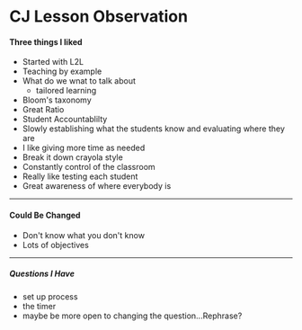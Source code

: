 # CJ Lesson Observation

#### Three things I liked
- Started with L2L
- Teaching by example
- What do we wnat to talk about
    - tailored learning
- Bloom's taxonomy
- Great Ratio
- Student Accountablilty
- Slowly establishing what the students know and evaluating where they are
- I like giving more time as needed
- Break it down crayola style
- Constantly control of the classroom
- Really like testing each student
- Great awareness of where everybody is

----
#### Could Be Changed
- Don't know what you don't know
- Lots of objectives
____
##### Questions I Have
- set up process
- the timer
- maybe be more open to changing the question...Rephrase?

